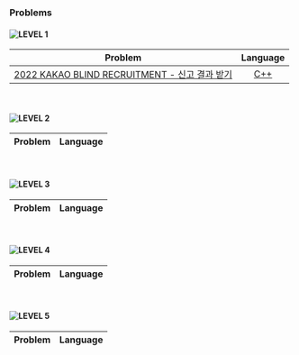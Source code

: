 ### Problems
#### ![LEVEL 1](https://img.shields.io/badge/-LEVEL_1-00BFFF?style=for-the-badge)
| Problem | Language |
|-|:-:|
|[2022 KAKAO BLIND RECRUITMENT - 신고 결과 받기]("https://programmers.co.kr/learn/courses/30/lessons/92334?language=cpp")|[C++](https://github.com/Knabin/Programmers/blob/master/Level1/92334.cpp)|

<br>

#### ![LEVEL 2](https://img.shields.io/badge/-LEVEL_2-blue?style=for-the-badge)
| Problem | Language |
|-|:-:|

<br>

#### ![LEVEL 3](https://img.shields.io/badge/-LEVEL_3-blueviolet?style=for-the-badge)
| Problem | Language |
|-|:-:|

<br>

#### ![LEVEL 4](https://img.shields.io/badge/-LEVEL_4-red?style=for-the-badge)
| Problem | Language |
|-|:-:|

<br>

#### ![LEVEL 5](https://img.shields.io/badge/-LEVEL_5-8B0000?style=for-the-badge)
| Problem | Language |
|-|:-:|